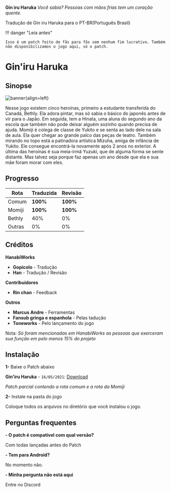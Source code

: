 **Gin iru Haruka**
*Você sabia? Pessoas com mãos frias tem um coração quente.*

Tradução de Gin iru Haruka para o PT-BR(Português Brasil)

!!! danger "Leia antes"

	Isso é um patch feito de fãs para fãs sem nenhum fim lucrativo. Também não disponibilizamos o jogo aqui, só o patch.

# Gin'iru Haruka

## Sinopse

![banner](https://s2.vndb.org/cv/71/31971.jpg){align=left}


Nesse jogo existem cinco heroínas, primeiro a estudante transferida do Canadá, Bethly. Ela adora pintar, mas só sabia o básico do japonês antes de vir para o Japão. Em seguida, tem a Hinata, uma aluna do segundo ano da escola que também não pode deixar alguém sozinho quando precisa de ajuda. Momiji é colega de classe de Yukito e se senta ao lado dele na sala de aula. Ela quer chegar ao grande palco das peças de teatro. Também mirando no topo está a patinadora artística Mizuha, amiga de infância de Yukito. Ele consegue encontrá-la novamente após 2 anos no exterior. A última das heroínas é sua meia-irmã Yuzuki, que de alguma forma se sente distante. Mas talvez seja porque faz apenas um ano desde que ela e sua mãe foram morar com eles. 


## Progresso

| Rota         | Traduzida | Revisão |
|--------------|-----------|------------|
| Comum        | **100%**  | **100%**      |
| Momiji       | **100%**  | **100%**      |
| Bethly       | 40%  | 0%     |
| Outras        | 0%  | 0%    |


## Créditos


**HanabiWorks**

- **Gopicolo** - Tradução
- **Han** - Tradução / Revisão

**Contribuidores**

- **Rin chan** - Feedback



**Outros**

- **Marcus Andre** - Ferramentas
- **Fansub gringa e espanhola** - Pelas tadução
- **Toneworks** - Pelo lançamento do jogo

Nota: *Só foram mencionadas em HanabiWorks as pessoas que exerceram sua função em pelo menos 15% do projeto*

## Instalação

**1-** Baixe o Patch abaixo


**Gin'iru Haruka** - `16/05/2021`: [Download](https://www.mediafire.com/file/lwbnfn21mygxi7g/Gin%E2%80%99Iro+Haruka+patch+rota+momiji.rar/file)

*Patch parcial contendo a rota comum e a rota da Momiji*

**2-** Instale na pasta do jogo

Coloque todos os arquivos no diretório que você instalou o jogo.


## Perguntas frequentes

**- O patch é compatível com qual versão?**

Com todas lançadas antes do Patch

**- Tem para Android?**

No momento não.

**- Minha pergunta não está aqui**

Entre no Discord




